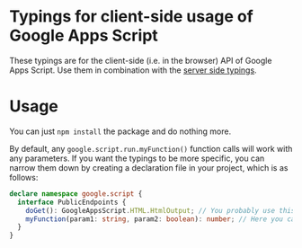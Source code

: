 # Typings for client-side usage of Google Apps Script

These typings are for the client-side (i.e. in the browser) API of Google Apps Script. Use them in combination with the [server side typings](https://www.npmjs.com/package/@types/google-apps-script).

# Usage

You can just `npm install` the package and do nothing more.

By default, any `google.script.run.myFunction()` function calls will work with any parameters. If you want the typings to be more specific, you can narrow them down by creating a declaration file in your project, which is as follows:

```ts
declare namespace google.script {
  interface PublicEndpoints {
    doGet(): GoogleAppsScript.HTML.HtmlOutput; // You probably use this special function as well
    myFunction(param1: string, param2: boolean): number; // Here you can specify any of your functions
  }
}
```
